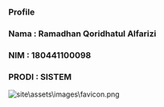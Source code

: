 ### Profile

### Nama 	: Ramadhan Qoridhatul Alfarizi 

### NIM		: 180441100098

### PRODI	: SISTEM 

![site\assets\images\favicon.png]()